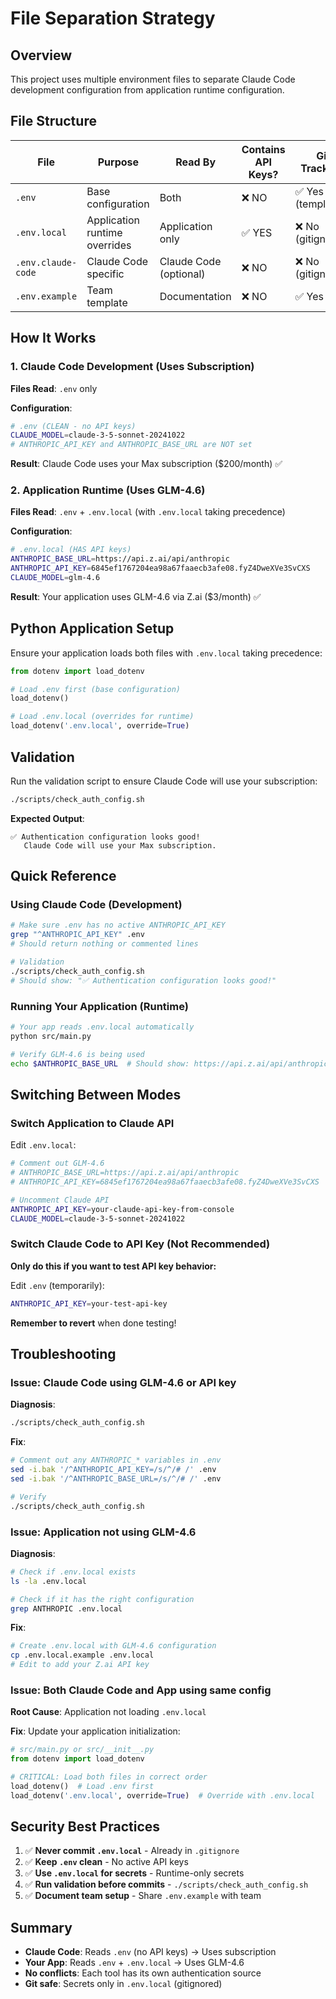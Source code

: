 # File Separation Strategy

## Overview

This project uses multiple environment files to separate Claude Code development configuration from application runtime configuration.

## File Structure

| File | Purpose | Read By | Contains API Keys? | Git Tracked? |
|------|---------|---------|-------------------|--------------|
| `.env` | Base configuration | Both | ❌ NO | ✅ Yes (template) |
| `.env.local` | Application runtime overrides | Application only | ✅ YES | ❌ No (gitignored) |
| `.env.claude-code` | Claude Code specific | Claude Code (optional) | ❌ NO | ❌ No (gitignored) |
| `.env.example` | Team template | Documentation | ❌ NO | ✅ Yes |

## How It Works

### 1. Claude Code Development (Uses Subscription)

**Files Read**: `.env` only

**Configuration**:
```bash
# .env (CLEAN - no API keys)
CLAUDE_MODEL=claude-3-5-sonnet-20241022
# ANTHROPIC_API_KEY and ANTHROPIC_BASE_URL are NOT set
```

**Result**: Claude Code uses your Max subscription ($200/month) ✅

### 2. Application Runtime (Uses GLM-4.6)

**Files Read**: `.env` + `.env.local` (with `.env.local` taking precedence)

**Configuration**:
```bash
# .env.local (HAS API keys)
ANTHROPIC_BASE_URL=https://api.z.ai/api/anthropic
ANTHROPIC_API_KEY=6845ef1767204ea98a67faaecb3afe08.fyZ4DweXVe3SvCXS
CLAUDE_MODEL=glm-4.6
```

**Result**: Your application uses GLM-4.6 via Z.ai ($3/month) ✅

## Python Application Setup

Ensure your application loads both files with `.env.local` taking precedence:

```python
from dotenv import load_dotenv

# Load .env first (base configuration)
load_dotenv()

# Load .env.local (overrides for runtime)
load_dotenv('.env.local', override=True)
```

## Validation

Run the validation script to ensure Claude Code will use your subscription:

```bash
./scripts/check_auth_config.sh
```

**Expected Output**:
```
✅ Authentication configuration looks good!
   Claude Code will use your Max subscription.
```

## Quick Reference

### Using Claude Code (Development)
```bash
# Make sure .env has no active ANTHROPIC_API_KEY
grep "^ANTHROPIC_API_KEY" .env
# Should return nothing or commented lines

# Validation
./scripts/check_auth_config.sh
# Should show: "✅ Authentication configuration looks good!"
```

### Running Your Application (Runtime)
```bash
# Your app reads .env.local automatically
python src/main.py

# Verify GLM-4.6 is being used
echo $ANTHROPIC_BASE_URL  # Should show: https://api.z.ai/api/anthropic
```

## Switching Between Modes

### Switch Application to Claude API

Edit `.env.local`:
```bash
# Comment out GLM-4.6
# ANTHROPIC_BASE_URL=https://api.z.ai/api/anthropic
# ANTHROPIC_API_KEY=6845ef1767204ea98a67faaecb3afe08.fyZ4DweXVe3SvCXS

# Uncomment Claude API
ANTHROPIC_API_KEY=your-claude-api-key-from-console
CLAUDE_MODEL=claude-3-5-sonnet-20241022
```

### Switch Claude Code to API Key (Not Recommended)

**Only do this if you want to test API key behavior:**

Edit `.env` (temporarily):
```bash
ANTHROPIC_API_KEY=your-test-api-key
```

**Remember to revert** when done testing!

## Troubleshooting

### Issue: Claude Code using GLM-4.6 or API key

**Diagnosis**:
```bash
./scripts/check_auth_config.sh
```

**Fix**:
```bash
# Comment out any ANTHROPIC_* variables in .env
sed -i.bak '/^ANTHROPIC_API_KEY=/s/^/# /' .env
sed -i.bak '/^ANTHROPIC_BASE_URL=/s/^/# /' .env

# Verify
./scripts/check_auth_config.sh
```

### Issue: Application not using GLM-4.6

**Diagnosis**:
```bash
# Check if .env.local exists
ls -la .env.local

# Check if it has the right configuration
grep ANTHROPIC .env.local
```

**Fix**:
```bash
# Create .env.local with GLM-4.6 configuration
cp .env.local.example .env.local
# Edit to add your Z.ai API key
```

### Issue: Both Claude Code and App using same config

**Root Cause**: Application not loading `.env.local`

**Fix**: Update your application initialization:
```python
# src/main.py or src/__init__.py
from dotenv import load_dotenv

# CRITICAL: Load both files in correct order
load_dotenv()  # Load .env first
load_dotenv('.env.local', override=True)  # Override with .env.local
```

## Security Best Practices

1. ✅ **Never commit `.env.local`** - Already in `.gitignore`
2. ✅ **Keep `.env` clean** - No active API keys
3. ✅ **Use `.env.local` for secrets** - Runtime-only secrets
4. ✅ **Run validation before commits** - `./scripts/check_auth_config.sh`
5. ✅ **Document team setup** - Share `.env.example` with team

## Summary

- **Claude Code**: Reads `.env` (no API keys) → Uses subscription
- **Your App**: Reads `.env` + `.env.local` → Uses GLM-4.6
- **No conflicts**: Each tool has its own authentication source
- **Git safe**: Secrets only in `.env.local` (gitignored)
